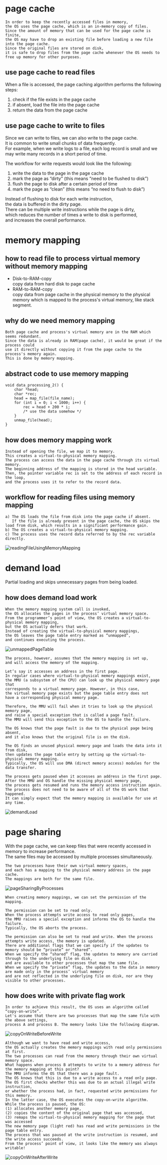 page cache
==========
    In order to keep the recently accessed files in memory,   
    the OS uses the page cache, which is an in-memory copy of files.
    Since the amount of memory that can be used for the page cache is finite, 
    the OS may have to drop an existing file before loading a new file into the page cache.  
    Since the original files are stored on disk, 
    it is safe to drop files from the page cache whenever the OS needs to free up memory for other purposes.     

use page cache to read files
----------------------------
When a file is accessed, the page caching algorithm performs the following steps:
1. check if the file exists in the page cache
2. if absent, load the file into the page cache
3. return the data from the page cache


use page cache to write to files
--------------------------------
Since we can write to files, we can also write to the page cache.   
It is common to write small chunks of data frequently.   
For example, when we write logs to a file, 
each log record is small and we may write many records in a short period of time. 

The workflow for write requests would look like the following:
1. write the data to the page in the page cache
2. mark the page as “dirty” (this means “need to be flushed to disk”)
3. flush the page to disk after a certain period of time
4. mark the page as “clean” (this means “no need to flush to disk”)    
    
Instead of flushing to disk for each write instruction,   
the data is buffered in the dirty page.   
There can be multiple write instructions while the page is dirty,   
which reduces the number of times a write to disk is performed,   
and increases the overall performance.  
   
    
memory mapping
==============
how to read file to process virtual memory without memory mapping
-----------------------------------------------------------------
- Disk-to-RAM-copy  
  copy data from hard disk to page cache
- RAM-to-RAM-copy  
  copy data from page cache in the physical memory 
  to the physical memory which is mapped to the process's virtual memory, like stack segment.
      
why do we need memory mapping
-----------------------------      
    Both page cache and process's virtual memory are in the RAM which seems redundant.
    Since the data is already in RAM(page cache), it would be great if the process could
    use it directly without copying it from the page cache to the process's memory again.
    This is done by memory mapping.
          
abstract code to use memory mapping
-----------------------------------
````
void data_processing_2() {
    char *head;
    char *rec;
    head = map_file(file_name);
    for (int i = 0; i < 1000; i++) {
        rec = head + 200 * i;
        /* use the data somehow */
    }
    unmap_file(head);
}
````

how does memory mapping work
----------------------------
    Instead of opening the file, we map it to memory. 
    This creates a virtual-to-physical memory mapping. 
    The process can access the data in the page cache through its virtual memory. 
    The beginning address of the mapping is stored in the head variable. 
    Then, the pointer variable rec is set to the address of each record in the loop,
    and the process uses it to refer to the record data.
   
workflow for reading files using memory mapping
-----------------------------------------------    
    a) The OS loads the file from disk into the page cache if absent.  
       If the file is already present in the page cache, the OS skips the load from disk, which results in a significant performance gain.    
    b) The OS creates a virtual-to-physical memory mapping.  
    c) The process uses the record data referred to by the rec variable directly.      
![readingFileUsingMemoryMapping](https://github.com/Youcheng/ServerTuning/blob/master/TechniquesForPeformance/pictures/readingFileUsingMemoryMapping.png)  
     
      
demand load
==============   
Partial loading and skips unnecessary pages from being loaded.   

how does demand load work
------------------------
    When the memory mapping system call is invoked, 
    the OS allocates the pages in the process’ virtual memory space. 
    From the programmer’s point of view, the OS creates a virtual-to-physical memory mapping,
    but the OS actually defers that work. 
    Instead of creating the virtual-to-physical memory mappings, 
    the OS leaves the page table entry marked as “unmapped”, 
    and continues executing the process.
![unmappedPageTable](https://github.com/Youcheng/ServerTuning/blob/master/TechniquesForPeformance/pictures/unmappedPageTable.png)  


    The process, however, assumes that the memory mapping is set up, 
    and will access the memory of the mapping.
    
    Let’s say it accesses an address in the first page.
    In regular cases where virtual-to-physical memory mappings exist, 
    the MMU (a subsystem of the CPU) can look up the physical memory page that 
    corresponds to a virtual memory page. However, in this case, 
    the virtual memory page exists but the page table entry does not 
    have a corresponding physical memory page. 
    
    Therefore, the MMU will fail when it tries to look up the physical memory page, 
    and raise a special exception that is called a page fault. 
    The MMU will send this exception to the OS to handle the failure. 
    
    The OS knows that the page fault is due to the physical page being absent, 
    and it also knows that the original file is on the disk. 
    
    The OS finds an unused physical memory page and loads the data into it from disk, 
    then updates the page table entry by setting up the virtual-to-physical memory mapping. 
    Typically, the OS will use DMA (direct memory access) modules for the data transfer.
    
    The process gets paused when it accesses an address in the first page. 
    After the MMU and OS handle the missing physical memory page, 
    the process gets resumed and runs the memory access instruction again. 
    The process does not need to be aware of all of the OS work that happened. 
    It can simply expect that the memory mapping is available for use at any time.
![demandLoad](https://github.com/Youcheng/ServerTuning/blob/master/TechniquesForPeformance/pictures/demandLoad.png) 



page sharing
============
With the page cache, we can keep files that were recently accessed in memory to increase performance.   
The same files may be accessed by multiple processes simultaneously.
 
    The two processes have their own virtual memory spaces, 
    and each has a mapping to the physical memory address in the page cache. 
    The mappings are both for the same file.
![pageSharingByProcesses](https://github.com/Youcheng/ServerTuning/blob/master/TechniquesForPeformance/pictures/pageSharingByProcesses.png) 


    When creating memory mappings, we can set the permission of the mapping.
    
    The permission can be set to read only. 
    When the process attempts write access to read only pages, 
    the MMU raises a special exception and informs the OS to handle the failure. 
    Typically, the OS aborts the process.
    
    The permission can also be set to read and write. When the process attempts write access, the memory is updated. 
    There are additional flags that we can specify if the updates to memory should be “private” or “shared”. 
    When we specify the “shared” flag, the updates to memory are carried through to the underlying file on disk, 
    and are available to other processes that map the same file. 
    When we specify the “private” flag, the updates to the data in memory are made only in the process’ virtual memory 
    and are not reflected in the underlying file on disk, nor are they visible to other processes.
    
how does write with private flag work
-------------------------------------
    In order to achieve this result, the OS uses an algorithm called “copy-on-write”. 
    Let's assume that there are two processes that map the same file with the above settings, 
    process A and process B. The memory looks like the following diagram. 
![copyOnWriteBeforeWrite](https://github.com/Youcheng/ServerTuning/blob/master/TechniquesForPeformance/pictures/copyOnWriteBeforeWrite.png) 

    Although we want to have read and write access, 
    the OS actually creates the memory mappings with read only permissions at first. 
    The two processes can read from the memory through their own virtual memory space. 
    What happens when process B attempts to write to a memory address for the memory mapping at this point?
    The MMU informs the OS that there was a page fault. 
    The OS knows that this is due to a write access to a read only page. 
    The OS first checks whether this was due to an actual illegal write instruction, 
    or whether the process had, in fact, requested write permissions for this memory. 
    In the latter case, the OS executes the copy-on-write algorithm. 
    While the process is paused, the OS: 
    (1) allocates another memory page,
    (2) copies the content of the original page that was accessed,
    (3) remaps the virtual-to-physical memory mapping for the page that was accessed
    The new memory page (light red) has read and write permissions in the page table entry. 
    The process that was paused at the write instruction is resumed, and the write access succeeds. 
    From the process’ point of view, it looks like the memory was always writable!
![copyOnWriteAfterWrite](https://github.com/Youcheng/ServerTuning/blob/master/TechniquesForPeformance/pictures/copyOnWriteAfterWrite.png) 
    